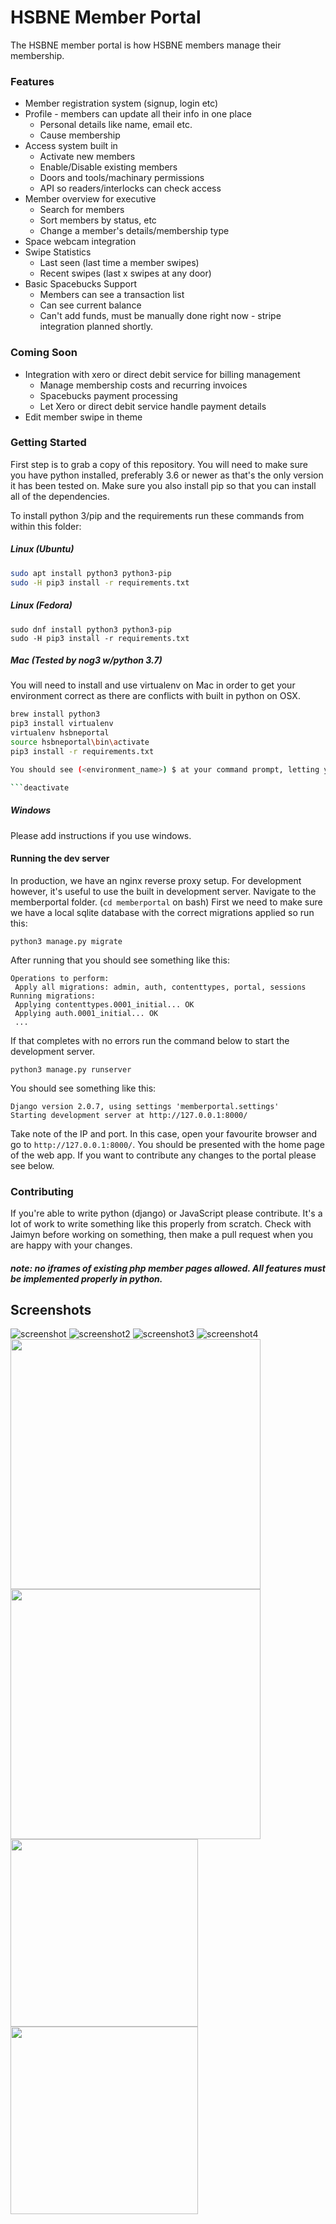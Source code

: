 # HSBNE Member Portal
The HSBNE member portal is how HSBNE members manage their membership.

### Features
* Member registration system (signup, login etc)
* Profile - members can update all their info in one place
    * Personal details like name, email etc.
    * Cause membership
* Access system built in
    * Activate new members
    * Enable/Disable existing members
    * Doors and tools/machinary permissions
    * API so readers/interlocks can check access
* Member overview for executive
    * Search for members
    * Sort members by status, etc
    * Change a member's details/membership type
* Space webcam integration
* Swipe Statistics
    * Last seen (last time a member swipes)
    * Recent swipes (last x swipes at any door)
* Basic Spacebucks Support
    * Members can see a transaction list
    * Can see current balance
    * Can't add funds, must be manually done right now - stripe integration planned shortly.
 
 ### Coming Soon
 * Integration with xero or direct debit service for billing management
    * Manage membership costs and recurring invoices
    * Spacebucks payment processing
    * Let Xero or direct debit service handle payment details
 * Edit member swipe in theme
 
 ### Getting Started
 First step is to grab a copy of this repository. You will need to make sure you have python installed, preferably
 3.6 or newer as that's the only version it has been tested on. Make sure you also install pip so that you can install
 all of the dependencies.
 
 To install python 3/pip and the requirements run these commands from within this folder:
 ##### Linux (Ubuntu)
 
 ```bash
 sudo apt install python3 python3-pip
 sudo -H pip3 install -r requirements.txt
 ```
 
 ##### Linux (Fedora)
 ```
sudo dnf install python3 python3-pip
sudo -H pip3 install -r requirements.txt
```
 
 ##### Mac (Tested by nog3 w/python 3.7)
 You will need to install and use virtualenv on Mac in order to get your environment correct as there are conflicts with built in python on OSX.
 
 ```bash
brew install python3
pip3 install virtualenv
virtualenv hsbneportal
source hsbneportal\bin\activate
pip3 install -r requirements.txt

You should see (<environment_name>) $ at your command prompt, letting you know that you’re running the proper virtualenv install. To deactivate, you can just run the following to come out of the environment.

```deactivate
```
 
 ##### Windows
 Please add instructions if you use windows.
 
 #### Running the dev server
 In production, we have an nginx reverse proxy setup. For development however, it's useful to use the built in development
 server. Navigate to the memberportal folder. (`cd memberportal` on bash) First we need
 to make sure we have a local sqlite database with the correct migrations applied so run this:
 
 
 `python3 manage.py migrate`
 
 After running that you should see something like this:
 ```angular2html
Operations to perform:
  Apply all migrations: admin, auth, contenttypes, portal, sessions
Running migrations:
  Applying contenttypes.0001_initial... OK
  Applying auth.0001_initial... OK
  ...
```

If that completes with no errors run the command below to start the development server.

```
python3 manage.py runserver
```

You should see something like this:

```
Django version 2.0.7, using settings 'memberportal.settings'
Starting development server at http://127.0.0.1:8000/
```
Take note of the IP and port. In this case, open your favourite browser and go to `http://127.0.0.1:8000/`. You should
be presented with the home page of the web app. If you want to contribute any changes to the portal please see below.
 
 ### Contributing
 If you're able to write python (django) or JavaScript please contribute. It's a lot of work to write something like  this properly from scratch. Check with Jaimyn before working on something, then make a pull request when you are happy with your changes. 
 ##### note: no iframes of existing php member pages allowed. All features must be implemented properly in python.
 
 ## Screenshots

 ![screenshot](https://raw.githubusercontent.com/jabelone/hsbneportal/master/screenshots/screenshot.png)
 ![screenshot2](https://raw.githubusercontent.com/jabelone/hsbneportal/master/screenshots/screenshot2.png)
 ![screenshot3](https://raw.githubusercontent.com/jabelone/hsbneportal/master/screenshots/screenshot3.png)
 ![screenshot4](https://raw.githubusercontent.com/jabelone/hsbneportal/master/screenshots/screenshot4.png)
<img src="https://raw.githubusercontent.com/jabelone/hsbneportal/master/screenshots/screenshot5.png" width="400">
<img src="https://raw.githubusercontent.com/jabelone/hsbneportal/master/screenshots/screenshot6.png" width="400">
<img src="https://raw.githubusercontent.com/jabelone/hsbneportal/master/screenshots/screenshot7.png" width="300">
<img src="https://raw.githubusercontent.com/jabelone/hsbneportal/master/screenshots/screenshot8.png" width="300">

